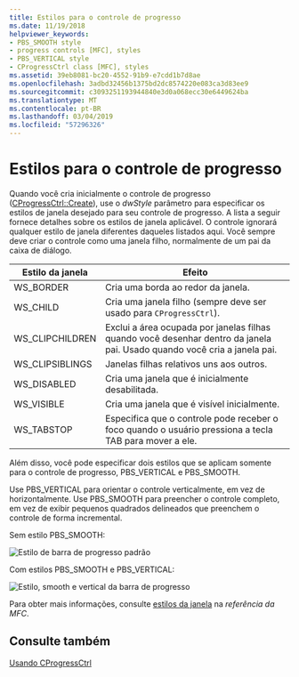 ```yaml
---
title: Estilos para o controle de progresso
ms.date: 11/19/2018
helpviewer_keywords:
- PBS_SMOOTH style
- progress controls [MFC], styles
- PBS_VERTICAL style
- CProgressCtrl class [MFC], styles
ms.assetid: 39eb8081-bc20-4552-91b9-e7cdd1b7d8ae
ms.openlocfilehash: 3adbd32456b1375bd2dc8574220e083ca3d83ee9
ms.sourcegitcommit: c3093251193944840e3d0a068ecc30e6449624ba
ms.translationtype: MT
ms.contentlocale: pt-BR
ms.lasthandoff: 03/04/2019
ms.locfileid: "57296326"
---
```

# <a name="styles-for-the-progress-control"></a>Estilos para o controle de progresso

Quando você cria inicialmente o controle de progresso ([CProgressCtrl::Create](../mfc/reference/cprogressctrl-class.md#create)), use o *dwStyle* parâmetro para especificar os estilos de janela desejado para seu controle de progresso. A lista a seguir fornece detalhes sobre os estilos de janela aplicável. O controle ignorará qualquer estilo de janela diferentes daqueles listados aqui. Você sempre deve criar o controle como uma janela filho, normalmente de um pai da caixa de diálogo.

|Estilo da janela|Efeito|
|------------------|------------|
|WS_BORDER|Cria uma borda ao redor da janela.|
|WS_CHILD|Cria uma janela filho (sempre deve ser usado para `CProgressCtrl`).|
|WS_CLIPCHILDREN|Exclui a área ocupada por janelas filhas quando você desenhar dentro da janela pai. Usado quando você cria a janela pai.|
|WS_CLIPSIBLINGS|Janelas filhas relativos uns aos outros.|
|WS_DISABLED|Cria uma janela que é inicialmente desabilitada.|
|WS_VISIBLE|Cria uma janela que é visível inicialmente.|
|WS_TABSTOP|Especifica que o controle pode receber o foco quando o usuário pressiona a tecla TAB para mover a ele.|

Além disso, você pode especificar dois estilos que se aplicam somente para o controle de progresso, PBS_VERTICAL e PBS_SMOOTH.

Use PBS_VERTICAL para orientar o controle verticalmente, em vez de horizontalmente. Use PBS_SMOOTH para preencher o controle completo, em vez de exibir pequenos quadrados delineados que preenchem o controle de forma incremental.

Sem estilo PBS_SMOOTH:

![Estilo de barra de progresso padrão](../mfc/media/vc4ruw1.gif "estilo de barra de progresso padrão")

Com estilos PBS_SMOOTH e PBS_VERTICAL:

![Estilo, smooth e vertical da barra de progresso](../mfc/media/vc4ruw2.gif "estilo, smooth e vertical da barra de progresso")

Para obter mais informações, consulte [estilos da janela](../mfc/reference/styles-used-by-mfc.md#frame-window-styles-mfc) na *referência da MFC*.

## <a name="see-also"></a>Consulte também

[Usando CProgressCtrl](../mfc/using-cprogressctrl.md)
